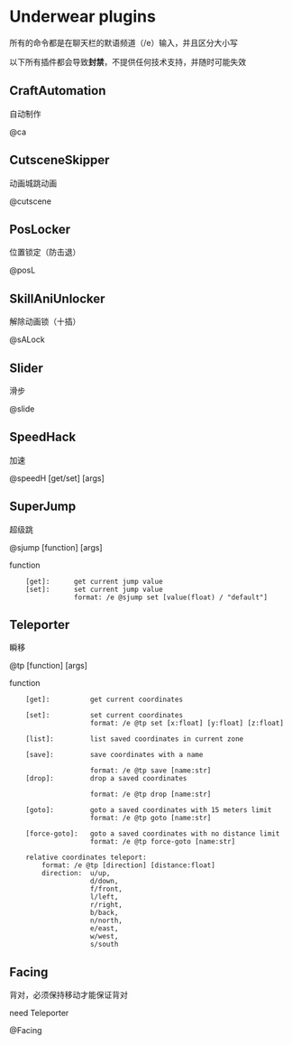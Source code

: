 # Underwear plugins

所有的命令都是在聊天栏的默语频道（/e）输入，并且区分大小写

以下所有插件都会导致**封禁**，不提供任何技术支持，并随时可能失效

## CraftAutomation

自动制作

@ca

## CutsceneSkipper

动画城跳动画

@cutscene

## PosLocker

位置锁定（防击退）

@posL

## SkillAniUnlocker

解除动画锁（十插）

@sALock

## Slider

滑步

@slide

## SpeedHack

加速

@speedH [get/set] [args]

## SuperJump

超级跳

@sjump [function] [args]

function

```
    [get]:      get current jump value
    [set]:      set current jump value
                format: /e @sjump set [value(float) / "default"]
```

## Teleporter

瞬移

@tp [function] [args]

function

```
    [get]:          get current coordinates
  
    [set]:          set current coordinates
                    format: /e @tp set [x:float] [y:float] [z:float]
      
    [list]:         list saved coordinates in current zone
  
    [save]:         save coordinates with a name
  
                    format: /e @tp save [name:str]
    [drop]:         drop a saved coordinates
  
                    format: /e @tp drop [name:str]
      
    [goto]:         goto a saved coordinates with 15 meters limit
                    format: /e @tp goto [name:str]
      
    [force-goto]:   goto a saved coordinates with no distance limit
                    format: /e @tp force-goto [name:str]

    relative coordinates teleport:
        format: /e @tp [direction] [distance:float]
        direction:  u/up,
                    d/down,
                    f/front,
                    l/left,
                    r/right,
                    b/back,
                    n/north,
                    e/east,
                    w/west,
                    s/south
```

## Facing

背对，必须保持移动才能保证背对

need Teleporter

@Facing
